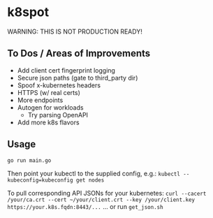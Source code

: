 # k8spot
WARNING: THIS IS NOT PRODUCTION READY!

## To Dos / Areas of Improvements
- Add client cert fingerprint logging
- Secure json paths (gate to third_party dir)
- Spoof x-kubernetes headers
- HTTPS (w/ real certs)
- More endpoints
- Autogen for workloads
    - Try parsing OpenAPI
- Add more k8s flavors


## Usage
`go run main.go`

Then point your kubectl to the supplied config, e.g.:
`kubectl --kubeconfig=kubeconfig get nodes`

To pull corresponding API JSONs for your kubernetes:
`curl --cacert /your/ca.crt --cert ~/your/client.crt --key /your/client.key https://your.k8s.fqdn:8443/...`
... or run `get_json.sh`
